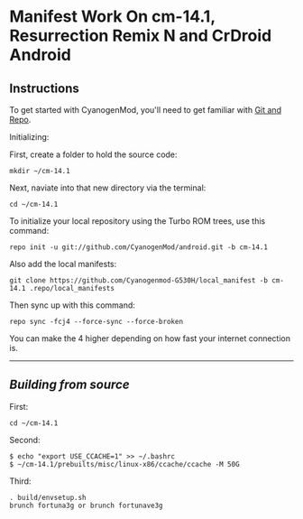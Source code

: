 Manifest Work On cm-14.1, Resurrection Remix N and CrDroid Android
==================================================================

Instructions
---------------

To get started with CyanogenMod, you'll need to get familiar with
[Git and Repo](http://source.android.com/download/using-repo).

Initializing:

First, create a folder to hold the source code: 

	mkdir ~/cm-14.1

Next, naviate into that new directory via the terminal:

	cd ~/cm-14.1

To initialize your local repository using the Turbo ROM trees, use this command:

	repo init -u git://github.com/CyanogenMod/android.git -b cm-14.1

Also add the local manifests:

	git clone https://github.com/Cyanogenmod-G530H/local_manifest -b cm-14.1 .repo/local_manifests

Then sync up with this command:

	repo sync -fcj4 --force-sync --force-broken
	
You can make the 4 higher depending on how fast your internet connection is. 

-------------
 
_Building from source_
---------------

First:

	cd ~/cm-14.1

Second:

	$ echo "export USE_CCACHE=1" >> ~/.bashrc
	$ ~/cm-14.1/prebuilts/misc/linux-x86/ccache/ccache -M 50G

Third:

	. build/envsetup.sh
	brunch fortuna3g or brunch fortunave3g
